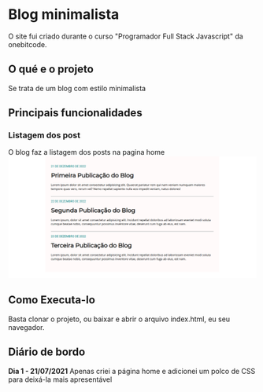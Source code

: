# Blog minimalista
O site fui criado durante o curso "Programador Full Stack Javascript" da onebitcode.

## O qué e o projeto
Se trata de um blog com estilo minimalista

## Principais funcionalidades
### Listagem dos post
O blog faz a listagem dos posts na pagina home
![Home](imagens/homeBlog.png)

## Como Executa-lo

Basta clonar o projeto, ou baixar e abrir o arquivo index.html, eu seu navegador.

## Diário de bordo

**Dia 1 - 21/07/2021**
Apenas criei a página home e adicionei um polco de CSS para deixá-la mais apresentável
